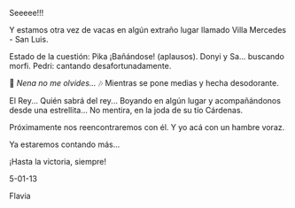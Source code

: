 Seeeee!!!

Y estamos otra vez de vacas en algún extraño lugar llamado Villa Mercedes - San Luis.

Estado de la cuestión: Pika ¡Bañándose! (aplausos). Donyi y Sa... buscando morfi. Pedri: cantando desafortunadamente.

🎼 _Nena no me olvides..._ 🎶 Mientras se pone medias y hecha desodorante.

El Rey... Quién sabrá del rey... Boyando en algún lugar y acompañándonos desde una estrellita... No mentira, en la joda de su tío Cárdenas.

Próximamente nos reencontraremos con él. Y yo acá con un hambre voraz.

Ya estaremos contando más...

¡Hasta la victoria, siempre!

5-01-13

Flavia

